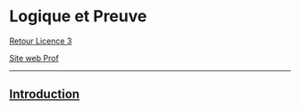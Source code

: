# Logique et Preuve

[Retour Licence 3](https://mcheungsen.github.io/licence3/ "Licence 3")

[Site web Prof](https://www.labri.fr/perso/duchon/Enseignements/L-et-P/)

---

## [Introduction](logique-preuve-1.md)